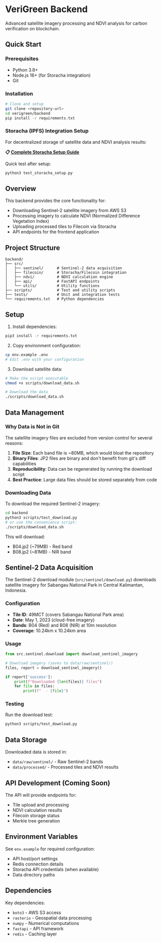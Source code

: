 # VeriGreen Backend

Advanced satellite imagery processing and NDVI analysis for carbon verification on blockchain.

## Quick Start

### Prerequisites

- Python 3.8+
- Node.js 16+ (for Storacha integration)
- Git

### Installation

```bash
# Clone and setup
git clone <repository-url>
cd verigreen/backend
pip install -r requirements.txt
```

### Storacha (IPFS) Integration Setup

For decentralized storage of satellite data and NDVI analysis results:

**📋 [Complete Storacha Setup Guide](STORACHA_QUICKSTART.md)**

Quick test after setup:

```bash
python3 test_storacha_setup.py
```

## Overview

This backend provides the core functionality for:

- Downloading Sentinel-2 satellite imagery from AWS S3
- Processing imagery to calculate NDVI (Normalized Difference Vegetation Index)
- Uploading processed tiles to Filecoin via Storacha
- API endpoints for the frontend application

## Project Structure

```
backend/
├── src/
│   ├── sentinel/      # Sentinel-2 data acquisition
│   ├── filecoin/      # Storacha/Filecoin integration
│   ├── ndvi/          # NDVI calculation engine
│   ├── api/           # FastAPI endpoints
│   └── utils/         # Utility functions
├── scripts/           # Test and utility scripts
├── tests/             # Unit and integration tests
└── requirements.txt   # Python dependencies
```

## Setup

1. Install dependencies:

```bash
pip3 install -r requirements.txt
```

2. Copy environment configuration:

```bash
cp env.example .env
# Edit .env with your configuration
```

3. Download satellite data:

```bash
# Make the script executable
chmod +x scripts/download_data.sh

# Download the data
./scripts/download_data.sh
```

## Data Management

### Why Data is Not in Git

The satellite imagery files are excluded from version control for several reasons:

1. **File Size**: Each band file is ~80MB, which would bloat the repository
2. **Binary Files**: JP2 files are binary and don't benefit from git's diff capabilities
3. **Reproducibility**: Data can be regenerated by running the download script
4. **Best Practice**: Large data files should be stored separately from code

### Downloading Data

To download the required Sentinel-2 imagery:

```bash
cd backend
python3 scripts/test_download.py
# or use the convenience script:
./scripts/download_data.sh
```

This will download:

- B04.jp2 (~79MB) - Red band
- B08.jp2 (~81MB) - NIR band

## Sentinel-2 Data Acquisition

The Sentinel-2 download module (`src/sentinel/download.py`) downloads satellite imagery for Sabangau National Park in Central Kalimantan, Indonesia.

### Configuration

- **Tile ID**: 49MCT (covers Sabangau National Park area)
- **Date**: May 1, 2023 (cloud-free imagery)
- **Bands**: B04 (Red) and B08 (NIR) at 10m resolution
- **Coverage**: 10.24km x 10.24km area

### Usage

```python
from src.sentinel.download import download_sentinel_imagery

# Download imagery (saves to data/raw/sentinel/)
files, report = download_sentinel_imagery()

if report['success']:
    print(f"Downloaded {len(files)} files")
    for file in files:
        print(f"  - {file}")
```

### Testing

Run the download test:

```bash
python3 scripts/test_download.py
```

## Data Storage

Downloaded data is stored in:

- `data/raw/sentinel/` - Raw Sentinel-2 bands
- `data/processed/` - Processed tiles and NDVI results

## API Development (Coming Soon)

The API will provide endpoints for:

- Tile upload and processing
- NDVI calculation results
- Filecoin storage status
- Merkle tree generation

## Environment Variables

See `env.example` for required configuration:

- API host/port settings
- Redis connection details
- Storacha API credentials (when available)
- Data directory paths

## Dependencies

Key dependencies:

- `boto3` - AWS S3 access
- `rasterio` - Geospatial data processing
- `numpy` - Numerical computations
- `fastapi` - API framework
- `redis` - Caching layer

